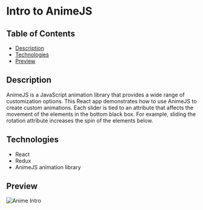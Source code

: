# Intro to AnimeJS

## Table of Contents
- [Description](#description) 
- [Technologies](#technologies) 
- [Preview](#preview) 

## Description 

AnimeJS is a JavaScript animation library that provides a wide range of customization options. This React app demonstrates how to use AnimeJS to create custom animations. Each slider is tied to an attribute that affects the movement of the elements in the bottom black box. For example, sliding the rotation attribute increases the spin of the elements below.

## Technologies 

- React 
- Redux 
- AnimeJS animation library

## Preview 

![Anime Intro](https://github.com/Kcrosas/PROJECTS-Stackathon-FSA/assets/90270082/e424a8c5-c9d6-4a76-a684-7bf26acd8094)
